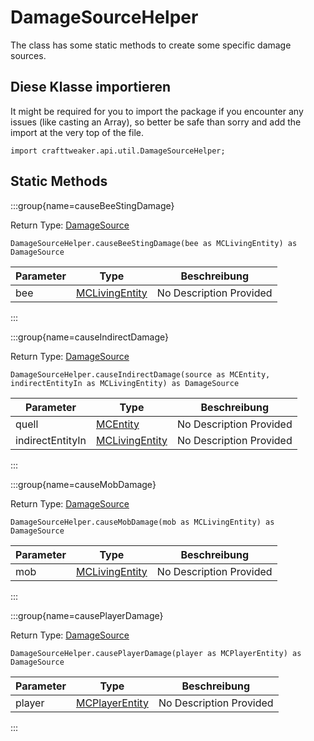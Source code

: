 # DamageSourceHelper

The class has some static methods to create some specific damage sources.

## Diese Klasse importieren

It might be required for you to import the package if you encounter any issues (like casting an Array), so better be safe than sorry and add the import at the very top of the file.
```zenscript
import crafttweaker.api.util.DamageSourceHelper;
```


## Static Methods

:::group{name=causeBeeStingDamage}

Return Type: [DamageSource](/vanilla/api/util/DamageSource)

```zenscript
DamageSourceHelper.causeBeeStingDamage(bee as MCLivingEntity) as DamageSource
```

| Parameter | Type                                                 | Beschreibung            |
| --------- | ---------------------------------------------------- | ----------------------- |
| bee       | [MCLivingEntity](/vanilla/api/entity/MCLivingEntity) | No Description Provided |


:::

:::group{name=causeIndirectDamage}

Return Type: [DamageSource](/vanilla/api/util/DamageSource)

```zenscript
DamageSourceHelper.causeIndirectDamage(source as MCEntity, indirectEntityIn as MCLivingEntity) as DamageSource
```

| Parameter        | Type                                                 | Beschreibung            |
| ---------------- | ---------------------------------------------------- | ----------------------- |
| quell            | [MCEntity](/vanilla/api/entity/MCEntity)             | No Description Provided |
| indirectEntityIn | [MCLivingEntity](/vanilla/api/entity/MCLivingEntity) | No Description Provided |


:::

:::group{name=causeMobDamage}

Return Type: [DamageSource](/vanilla/api/util/DamageSource)

```zenscript
DamageSourceHelper.causeMobDamage(mob as MCLivingEntity) as DamageSource
```

| Parameter | Type                                                 | Beschreibung            |
| --------- | ---------------------------------------------------- | ----------------------- |
| mob       | [MCLivingEntity](/vanilla/api/entity/MCLivingEntity) | No Description Provided |


:::

:::group{name=causePlayerDamage}

Return Type: [DamageSource](/vanilla/api/util/DamageSource)

```zenscript
DamageSourceHelper.causePlayerDamage(player as MCPlayerEntity) as DamageSource
```

| Parameter | Type                                                 | Beschreibung            |
| --------- | ---------------------------------------------------- | ----------------------- |
| player    | [MCPlayerEntity](/vanilla/api/entity/MCPlayerEntity) | No Description Provided |


:::

